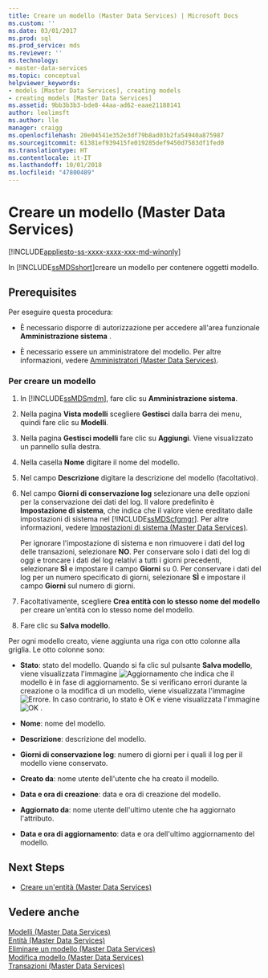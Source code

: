 ```yaml
---
title: Creare un modello (Master Data Services) | Microsoft Docs
ms.custom: ''
ms.date: 03/01/2017
ms.prod: sql
ms.prod_service: mds
ms.reviewer: ''
ms.technology:
- master-data-services
ms.topic: conceptual
helpviewer_keywords:
- models [Master Data Services], creating models
- creating models [Master Data Services]
ms.assetid: 9bb3b3b3-bde8-44aa-ad62-eaae21188141
author: leolimsft
ms.author: lle
manager: craigg
ms.openlocfilehash: 20e04541e352e3df79b8ad03b2fa54940a875987
ms.sourcegitcommit: 61381ef939415fe019285def9450d7583df1fed0
ms.translationtype: HT
ms.contentlocale: it-IT
ms.lasthandoff: 10/01/2018
ms.locfileid: "47800489"
---
```

# <a name="create-a-model-master-data-services"></a>Creare un modello (Master Data Services)

[!INCLUDE[appliesto-ss-xxxx-xxxx-xxx-md-winonly](../includes/appliesto-ss-xxxx-xxxx-xxx-md-winonly.md)]

  In [!INCLUDE[ssMDSshort](../includes/ssmdsshort-md.md)]creare un modello per contenere oggetti modello.  
  
## <a name="prerequisites"></a>Prerequisites  
 Per eseguire questa procedura:  
  
-   È necessario disporre di autorizzazione per accedere all'area funzionale **Amministrazione sistema** .  
  
-   È necessario essere un amministratore del modello. Per altre informazioni, vedere [Amministratori &#40;Master Data Services&#41;](../master-data-services/administrators-master-data-services.md).  
  
### <a name="to-create-a-model"></a>Per creare un modello  
  
1.  In [!INCLUDE[ssMDSmdm](../includes/ssmdsmdm-md.md)], fare clic su **Amministrazione sistema**.  
  
2.  Nella pagina **Vista modelli** scegliere **Gestisci** dalla barra dei menu, quindi fare clic su **Modelli**.  
  
3.  Nella pagina **Gestisci modelli** fare clic su **Aggiungi**. Viene visualizzato un pannello sulla destra.  
  
4.  Nella casella **Nome** digitare il nome del modello.  
  
5.  Nel campo **Descrizione** digitare la descrizione del modello (facoltativo).  
  
6.  Nel campo **Giorni di conservazione log** selezionare una delle opzioni per la conservazione dei dati del log. Il valore predefinito è **Impostazione di sistema**, che indica che il valore viene ereditato dalle impostazioni di sistema nel [!INCLUDE[ssMDScfgmgr](../includes/ssmdscfgmgr-md.md)]. Per altre informazioni, vedere [Impostazioni di sistema &#40;Master Data Services&#41;](../master-data-services/system-settings-master-data-services.md).  
  
     Per ignorare l'impostazione di sistema e non rimuovere i dati del log delle transazioni, selezionare **NO**. Per conservare solo i dati del log di oggi e troncare i dati del log relativi a tutti i giorni precedenti, selezionare **SÌ** e impostare il campo **Giorni** su 0. Per conservare i dati del log per un numero specificato di giorni, selezionare **SÌ** e impostare il campo **Giorni** sul numero di giorni.  
  
7.  Facoltativamente, scegliere **Crea entità con lo stesso nome del modello** per creare un'entità con lo stesso nome del modello.  
  
8.  Fare clic su **Salva modello**.  
  
 Per ogni modello creato, viene aggiunta una riga con otto colonne alla griglia. Le otto colonne sono:  
  
-   **Stato**: stato del modello. Quando si fa clic sul pulsante **Salva modello**, viene visualizzata l'immagine ![Aggiornamento](../master-data-services/media/mds-model-status-updating.png "Aggiornamento") che indica che il modello è in fase di aggiornamento. Se si verificano errori durante la creazione o la modifica di un modello, viene visualizzata l'immagine ![Errore](../master-data-services/media/mds-model-status-error.png "Errore"). In caso contrario, lo stato è OK e viene visualizzata l'immagine ![OK](../master-data-services/media/mds-model-status-ok.png "OK") .  
  
-   **Nome**: nome del modello.  
  
-   **Descrizione**: descrizione del modello.  
  
-   **Giorni di conservazione log**: numero di giorni per i quali il log per il modello viene conservato.  
  
-   **Creato da**: nome utente dell'utente che ha creato il modello.  
  
-   **Data e ora di creazione**: data e ora di creazione del modello.  
  
-   **Aggiornato da**: nome utente dell'ultimo utente che ha aggiornato l'attributo.  
  
-   **Data e ora di aggiornamento**: data e ora dell'ultimo aggiornamento del modello.  
  
## <a name="next-steps"></a>Next Steps  
  
-   [Creare un'entità &#40;Master Data Services&#41;](../master-data-services/create-an-entity-master-data-services.md)  
  
## <a name="see-also"></a>Vedere anche  
 [Modelli &#40;Master Data Services&#41;](../master-data-services/models-master-data-services.md)   
 [Entità &#40;Master Data Services&#41;](../master-data-services/entities-master-data-services.md)   
 [Eliminare un modello &#40;Master Data Services&#41;](../master-data-services/delete-a-model-master-data-services.md)   
 [Modifica modello &#40;Master Data Services&#41;](../master-data-services/edit-model-master-data-services.md)   
 [Transazioni &#40;Master Data Services&#41;](../master-data-services/transactions-master-data-services.md)  
  
  
